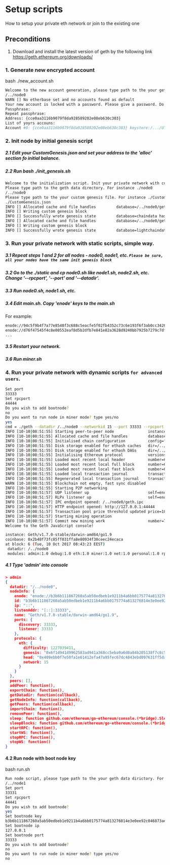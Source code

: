 # Setup scripts
How to setup your private eth network or join to the existing one

## Preconditions
1. Download and install the latest version of geth by the following link https://geth.ethereum.org/downloads/

### 1. Generate new encrypted account 
bash ./new_account.sh

```bash
Welcome to the new account generation, please type path to the your geth data dirictory. For example ./node0
/../node0
WARN [] No etherbase set and no accounts found as default 
Your new account is locked with a password. Please give a password. Do not forget this password.
Passphrase: 
Repeat passphrase: 
Address: {cce0aa3116b9079f8da928589202e08eb630c303}
List of yoyrs accouns:
Account #0: {cce0aa3116b9079f8da928589202e08eb630c303} keystore:/.../UTC--2017-10-09T11-22-11.757525149Z--cce0aa3116b9079f8da928589202e08eb630c303
```


### 2. Init node by initial genesis script 

##### 2.1 Edit your CustomGenesis.json and set your address to the 'alloc' section fo initial balance.
 
##### 2.2 Run bash ./init_genesis.sh

```bash
Welcome to the initialization script. Init your private network with custom genesis json file.
Please type path to the geth data directory. For instance ./node0
/../node0
Please type path to the your custom genesis file. For instance ./CustomGenesis.json
./CustomGenesis.json
INFO [] Allocated cache and file handles         database=/../node0/geth/chaindata cache=16 handles=16
INFO [] Writing custom genesis block 
INFO [] Successfully wrote genesis state         database=chaindata hash=029f90…945ef4
INFO [] Allocated cache and file handles         database=/../node0/geth/lightchaindata cache=16 handles=16
INFO [] Writing custom genesis block 
INFO [] Successfully wrote genesis state         database=lightchaindata hash=029f90…945ef4
```


### 3. Run your private network with static scripts, simple way.
##### 3.1 Repeat steps 1 and 2 for all nodes - node0, node1, etc. `Please be sure, all your nodes have the same init genesis block`
##### 3.2 Go to the ./static and cp node0.sh like node1.sh, node2.sh, etc. Change '--rpcport', '--port' and '--datadir'.
##### 3.3 Run node0.sh, node1.sh, etc.
##### 3.4 Edit main.sh. Copy 'enode' keys to the main.sh
For example:
```bash
enode://94c5f9b4f7a77e8548f3c688c5eacfe5f02fb4352c73c6e193f6f3ab0cc3426d43276cf48bff13b4bbbbfcc6d4cd267f51070352a1ac272446abae363bf9dc86@127.0.0.1:30300,
enode://d76f47545f4c8e00552eaf8d5b2dfb7e841e82a3628d9240bb7925b7279c7df17ff838c7a3f7e499aa8f47d4e32e9310e002b601990e20ca6b8f232576055176@127.0.0.1:30301
...
```
##### 3.5 Restart your network.
##### 3.6 Run miner.sh
 

### 4. Run your private network with dynamic scripts `for advanced users`.

```bash
Set port
33333
Set rpcport
44444
Do you wish to add bootnode?
no
Do you want to run node in miner mode? type yes/no 
yes
cmd = ./geth --datadir /../node0 --networkid 15 --port 33333 --rpcport 44444 --cache=512 --rpcapi personal,db,eth,net,web3 --rpc --mine console 2>>/../node0/node.log
INFO [10-10|08:51:55] Starting peer-to-peer node               instance=Geth/v1.7.0-stable/darwin-amd64/go1.9
INFO [10-10|08:51:55] Allocated cache and file handles         database=/../node0/geth/chaindata cache=512 handles=1024
INFO [10-10|08:51:55] Initialised chain configuration          config="{ChainID: 204815108 Homestead: 0 DAO: <nil> DAOSupport: false EIP150: <nil> EIP155: 0 EIP158: 0 Byzantium: <nil> Engine: unknown}"
INFO [10-10|08:51:55] Disk storage enabled for ethash caches   dir=/../node0/geth/ethash count=3
INFO [10-10|08:51:55] Disk storage enabled for ethash DAGs     dir=/../node0/.ethash               count=2
INFO [10-10|08:51:55] Initialising Ethereum protocol           versions="[63 62]" network=15
INFO [10-10|08:51:55] Loaded most recent local header          number=6 hash=409ebb…ba1ded td=1227039411
INFO [10-10|08:51:55] Loaded most recent local full block      number=6 hash=409ebb…ba1ded td=1227039411
INFO [10-10|08:51:55] Loaded most recent local fast block      number=6 hash=409ebb…ba1ded td=1227039411
INFO [10-10|08:51:55] Loaded local transaction journal         transactions=0 dropped=0
INFO [10-10|08:51:55] Regenerated local transaction journal    transactions=0 accounts=0
WARN [10-10|08:51:55] Blockchain not empty, fast sync disabled 
INFO [10-10|08:51:55] Starting P2P networking 
INFO [10-10|08:51:57] UDP listener up                          self=enode://b3b6b111867260a5ab50edbeb1e9211b4a6bb0175774a813276814e3e0ee92c046873ae93fa969558862c46642e65655b300b278d522de9019d3712f39505d3c@[::]:33333
INFO [10-10|08:51:57] RLPx listener up                         self=enode://b3b6b111867260a5ab50edbeb1e9211b4a6bb0175774a813276814e3e0ee92c046873ae93fa969558862c46642e65655b300b278d522de9019d3712f39505d3c@[::]:33333
INFO [10-10|08:51:57] IPC endpoint opened: /../node0/geth.ipc 
INFO [10-10|08:51:57] HTTP endpoint opened: http://127.0.0.1:44444 
INFO [10-10|08:51:57] Transaction pool price threshold updated price=18000000000
INFO [10-10|08:51:57] Starting mining operation 
INFO [10-10|08:51:57] Commit new mining work                   number=7 txs=0 uncles=0 elapsed=320.61µs
Welcome to the Geth JavaScript console!

instance: Geth/v1.7.0-stable/darwin-amd64/go1.9
coinbase: 0x2b48f73fc85ff031ffa8e80934f30ceec24ecaca
at block: 6 (Tue, 10 Oct 2017 08:43:23 EEST)
 datadir: /../node0
 modules: admin:1.0 debug:1.0 eth:1.0 miner:1.0 net:1.0 personal:1.0 rpc:1.0 txpool:1.0 web3:1.0

```

##### 4.1 Type 'admin' into console 
```json
> admin
{
  datadir: "/../node0",
  nodeInfo: {
    enode: "enode://b3b6b111867260a5ab50edbeb1e9211b4a6bb0175774a813276814e3e0ee92c046873ae93fa969558862c46642e65655b300b278d522de9019d3712f39505d3c@[::]:33333",
    id: "b3b6b111867260a5ab50edbeb1e9211b4a6bb0175774a813276814e3e0ee92c046873ae93fa969558862c46642e65655b300b278d522de9019d3712f39505d3c",
    ip: "::",
    listenAddr: "[::]:33333",
    name: "Geth/v1.7.0-stable/darwin-amd64/go1.9",
    ports: {
      discovery: 33333,
      listener: 33333
    },
    protocols: {
      eth: {
        difficulty: 1227039411,
        genesis: "0x6f1d941d9962583ad941a368cc5eba9a6d0a84b205138f7c8c5da5dddcfd96af",
        head: "0x409ebb0f7e50fa1e61412efa47a95fec67dc4843ebd097631ff5da0e61ba1ded",
        network: 15
      }
    }
  },
  peers: [],
  addPeer: function(),
  exportChain: function(),
  getDatadir: function(callback),
  getNodeInfo: function(callback),
  getPeers: function(callback),
  importChain: function(),
  removePeer: function(),
  sleep: function github.com/ethereum/go-ethereum/console.(*bridge).Sleep-fm(),
  sleepBlocks: function github.com/ethereum/go-ethereum/console.(*bridge).SleepBlocks-fm(),
  startRPC: function(),
  startWS: function(),
  stopRPC: function(),
  stopWS: function()
}
```
#### 4.2 Run node with boot node key

bash run.sh
```bash
Run node script, please type path to the your geth data dirictory. For example ./node0
/../node1
Set port
33331
Set rpcport
44441
Do you wish to add bootnode?
yes
Set bootnode key
b3b6b111867260a5ab50edbeb1e9211b4a6bb0175774a813276814e3e0ee92c046873ae93fa969558862c46642e65655b300b278d522de9019d3712f39505d3c
Set bootnode ip
127.0.0.1
Set bootnode port
33333
Do you wish to add bootnode?
no
Do you want to run node in miner mode? type yes/no 
no
```

